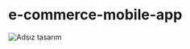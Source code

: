 # e-commerce-mobile-app
![Adsız tasarım](https://github.com/berkaynayman/e-commerce-mobile-app/assets/62603509/d13f01ac-3972-4c67-9678-5f4a3779c38e)
